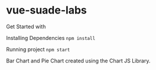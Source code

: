 # vue-suade-labs

Get Started with 

Installing Dependencies
`npm install` 

Running project
`npm start` 

Bar Chart and Pie Chart created using the Chart JS Library.

